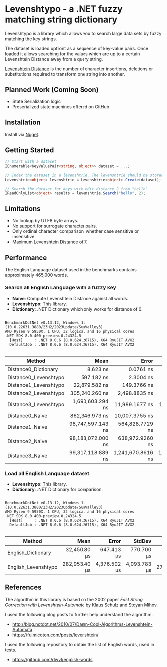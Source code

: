 ﻿# Levenshtypo - a .NET fuzzy matching string dictionary

Levenshtypo is a library which allows you to search large
data sets by fuzzy matching the key strings.

The dataset is loaded upfront as a sequence of key-value pairs.
Once loaded it allows searching for the values which are up to
a certain Levenshtein Distance away from a query string.

[Levenshtein Distance](https://en.wikipedia.org/wiki/Levenshtein_distance)
is the number of character insertions, deletions or substitutions
required to transform one string into another.

## Planned Work (Coming Soon)

- State Serialization logic
- Preserialized state machines offered on GitHub

## Installation

Install via [Nuget](https://www.nuget.org/packages/Levenshtypo).


## Getting Started

```csharp
// Start with a dataset
IEnumerable<KeyValuePair<string, object>> dataset = ...;

// Index the dataset in a levenshtrie. The levenshtrie should be stored for re-use.
Levenshtrie<object> levenshtrie = Levenshtrie<object>.Create(dataset);

// Search the dataset for keys with edit distance 2 from "hello"
IReadOnlyList<object> results = levenshtrie.Search("hello", 2);
```

## Limitations

- No lookup by UTF8 byte arrays.
- No support for surrogate character pairs.
- Only ordinal character comparison, whether case sensitive or insensitive.
- Maximum Levenshtein Distance of 7.

## Performance

The English Language dataset used in the benchmarks contains approximately 465,000 words.

### Search all English Language with a fuzzy key

- **Naive**: Compute Levenshtein Distance against all words.
- **Levenshtypo**: This library.
- **Dictionary**: .NET Dictionary which only works for distance of 0.

```

BenchmarkDotNet v0.13.12, Windows 11 (10.0.22631.3880/23H2/2023Update/SunValley3)
AMD Ryzen 9 5950X, 1 CPU, 32 logical and 16 physical cores
.NET SDK 8.0.400-preview.0.24324.5
  [Host]     : .NET 8.0.6 (8.0.624.26715), X64 RyuJIT AVX2
  DefaultJob : .NET 8.0.6 (8.0.624.26715), X64 RyuJIT AVX2


```
| Method                | Mean              | Error             | StdDev            | Gen0   | Allocated |
|---------------------- |------------------:|------------------:|------------------:|-------:|----------:|
| Distance0_Dictionary  |          8.623 ns |         0.0761 ns |         0.0712 ns |      - |         - |
| Distance0_Levenshtypo |        597.182 ns |         2.3004 ns |         1.7960 ns | 0.0124 |     208 B |
| Distance1_Levenshtypo |     22,879.582 ns |       149.3766 ns |       139.7270 ns |      - |     424 B |
| Distance2_Levenshtypo |    305,240.260 ns |     2,498.8835 ns |     2,337.4572 ns |      - |    1832 B |
| Distance3_Levenshtypo |  1,690,603.294 ns |    11,989.1677 ns |    11,214.6749 ns |      - |   17905 B |
| Distance0_Naive       |    862,346.973 ns |    10,007.3755 ns |     8,871.2777 ns |      - |      89 B |
| Distance1_Naive       | 98,747,597.143 ns |   564,828.7729 ns |   500,705.9951 ns |      - |    2770 B |
| Distance2_Naive       | 98,188,072.000 ns |   638,972.9260 ns |   597,695.6714 ns |      - |     822 B |
| Distance3_Naive       | 99,317,118.889 ns | 1,241,670.8616 ns | 1,161,459.6944 ns |      - |    4443 B |


### Load all English Language dataset

- **Levenshtypo**: This library.
- **Dictionary**: .NET Dictionary for comparison.

```

BenchmarkDotNet v0.13.12, Windows 11 (10.0.22631.3880/23H2/2023Update/SunValley3)
AMD Ryzen 9 5950X, 1 CPU, 32 logical and 16 physical cores
.NET SDK 8.0.400-preview.0.24324.5
  [Host]     : .NET 8.0.6 (8.0.624.26715), X64 RyuJIT AVX2
  DefaultJob : .NET 8.0.6 (8.0.624.26715), X64 RyuJIT AVX2


```
| Method              | Mean          | Error        | StdDev       | Gen0       | Gen1      | Gen2      | Allocated    |
|-------------------- |--------------:|-------------:|-------------:|-----------:|----------:|----------:|-------------:|
| English_Dictionary  |  32,450.80 μs |   647.413 μs |   770.700 μs |   781.2500 |  781.2500 |  781.2500 |  35524.19 KB |
| English_Levenshtypo | 282,953.40 μs | 4,376.502 μs | 4,093.783 μs | 27000.0000 | 6000.0000 | 2000.0000 | 527682.66 KB |

## References

The algorithm in this library is based on the 2002 paper
_Fast String Correction with Levenshtein-Automata_ by Klaus Schulz and Stoyan Mihov.

I used the following blog posts to further help understand the algorithm.

- http://blog.notdot.net/2010/07/Damn-Cool-Algorithms-Levenshtein-Automata
- https://fulmicoton.com/posts/levenshtein/

I used the following repository to obtain the list of English words, used in tests.

- https://github.com/dwyl/english-words